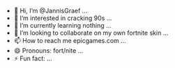 - 👋 Hi, I’m @JannisGraef ...
- 👀 I’m interested in cracking 90s ...
- 🌱 I’m currently learning nothing ...
- 💞️ I’m looking to collaborate on my own fortnite skin ...
- 📫 How to reach me epicgames.com ...
- 😄 Pronouns: fort/nite ...
- ⚡ Fun fact: ...

<!---
JannisGraef/JannisGraef is a ✨ special ✨ repository because its `README.md` (this file) appears on your GitHub profile.
You can click the Preview link to take a look at your changes.
--->
